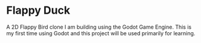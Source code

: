 # Flappy Duck

A 2D Flappy Bird clone I am building using the Godot Game Engine. This is my first time using Godot and this project will be used primarily for learning.